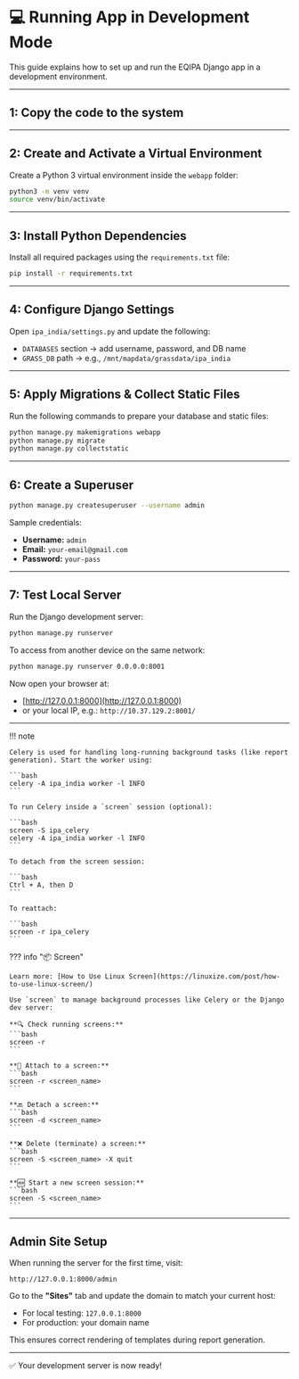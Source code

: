 # 💻 Running App in Development Mode

This guide explains how to set up and run the EQIPA Django app in a development environment.

---

## 1: Copy the code to the system


---

## 2: Create and Activate a Virtual Environment

Create a Python 3 virtual environment inside the `webapp` folder:

```bash
python3 -m venv venv
source venv/bin/activate
```

---

## 3: Install Python Dependencies

Install all required packages using the `requirements.txt` file:

```bash
pip install -r requirements.txt
```

---

## 4: Configure Django Settings

Open `ipa_india/settings.py` and update the following:

- `DATABASES` section → add username, password, and DB name
- `GRASS_DB` path → e.g., `/mnt/mapdata/grassdata/ipa_india`

---

## 5: Apply Migrations & Collect Static Files

Run the following commands to prepare your database and static files:

```bash
python manage.py makemigrations webapp
python manage.py migrate
python manage.py collectstatic
```

---

## 6: Create a Superuser

```bash
python manage.py createsuperuser --username admin
```

Sample credentials:

- **Username:** `admin`
- **Email:** `your-email@gmail.com`
- **Password:** `your-pass`

---

## 7: Test Local Server

Run the Django development server:

```bash
python manage.py runserver
```

To access from another device on the same network:

```bash
python manage.py runserver 0.0.0.0:8001
```

Now open your browser at:

- [http://127.0.0.1:8000](http://127.0.0.1:8000)
- or your local IP, e.g.: `http://10.37.129.2:8001/`

---

!!! note

    Celery is used for handling long-running background tasks (like report generation). Start the worker using:

    ```bash
    celery -A ipa_india worker -l INFO
    ```

    To run Celery inside a `screen` session (optional):

    ```bash
    screen -S ipa_celery
    celery -A ipa_india worker -l INFO
    ```

    To detach from the screen session:

    ```bash
    Ctrl + A, then D
    ```

    To reattach:

    ```bash
    screen -r ipa_celery
    ```


??? info "📦 Screen"

    Learn more: [How to Use Linux Screen](https://linuxize.com/post/how-to-use-linux-screen/)

    Use `screen` to manage background processes like Celery or the Django dev server:

    **🔍 Check running screens:**
    ```bash
    screen -r
    ```

    **🔄 Attach to a screen:**
    ```bash
    screen -r <screen_name>
    ```

    **🔙 Detach a screen:**
    ```bash
    screen -d <screen_name>
    ```

    **❌ Delete (terminate) a screen:**
    ```bash
    screen -S <screen_name> -X quit
    ```

    **🆕 Start a new screen session:**
    ```bash
    screen -S <screen_name>
    ```







---

##  Admin Site Setup

When running the server for the first time, visit:

```
http://127.0.0.1:8000/admin
```

Go to the **"Sites"** tab and update the domain to match your current host:

- For local testing: `127.0.0.1:8000`
- For production: your domain name

This ensures correct rendering of templates during report generation.

---

✅ Your development server is now ready!
